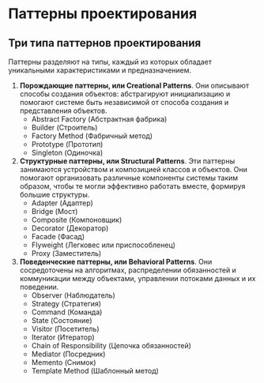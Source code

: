 # Паттерны проектирования

## Три типа паттернов проектирования

Паттерны разделяют на типы, каждый из которых обладает уникальными характеристиками и предназначением.

1. **Порождающие паттерны, или Creational Patterns**. Они описывают способы создания объектов: абстрагируют инициализацию и помогают системе быть независимой от способа создания и представления объектов.
   - Abstract Factory (Абстрактная фабрика)
   - Builder (Строитель)
   - Factory Method (Фабричный метод)
   - Prototype (Прототип)
   - Singleton (Одиночка)
2. **Структурные паттерны, или Structural Patterns**. Эти паттерны занимаются устройством и композицией классов и объектов. Они помогают организовать различные компоненты системы таким образом, чтобы те могли эффективно работать вместе, формируя большие структуры.
   - Adapter (Адаптер)
   - Bridge (Мост)
   - Composite (Компоновщик)
   - Decorator (Декоратор)
   - Facade (Фасад)
   - Flyweight (Легковес или приспособленец)
   - Proxy (Заместитель)
3. **Поведенческие паттерны, или Behavioral Patterns**. Они сосредоточены на алгоритмах, распределении обязанностей и коммуникации между объектами, управлении потоками данных и их поведении.
   - Observer (Наблюдатель)
   - Strategy (Стратегия)
   - Command (Команда)
   - State (Состояние)
   - Visitor (Посетитель)
   - Iterator (Итератор)
   - Chain of Responsibility (Цепочка обязанностей)
   - Mediator (Посредник)
   - Memento (Снимок)
   - Template Method (Шаблонный метод)
